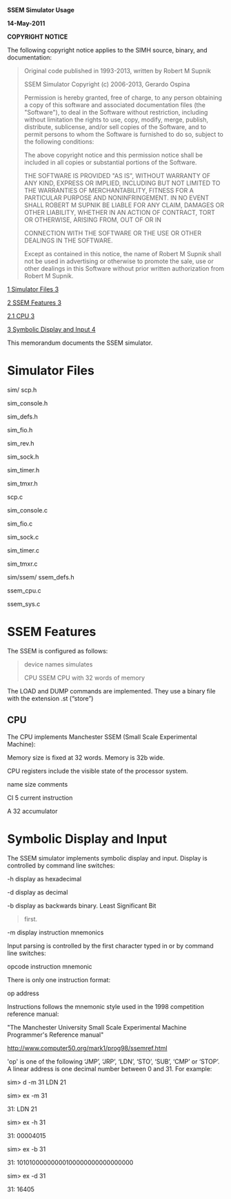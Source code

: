 **SSEM Simulator Usage**

**14-May-2011**

**COPYRIGHT NOTICE**

The following copyright notice applies to the SIMH source, binary, and documentation:

> Original code published in 1993-2013, written by Robert M Supnik
>
> SSEM Simulator Copyright (c) 2006-2013, Gerardo Ospina
>
> Permission is hereby granted, free of charge, to any person obtaining a copy of this software and associated documentation files (the "Software"), to deal in the Software without restriction, including without limitation the rights to use, copy, modify, merge, publish, distribute, sublicense, and/or sell copies of the Software, and to permit persons to whom the Software is furnished to do so, subject to the following conditions:
>
> The above copyright notice and this permission notice shall be included in all copies or substantial portions of the Software.
>
> THE SOFTWARE IS PROVIDED "AS IS", WITHOUT WARRANTY OF ANY KIND, EXPRESS OR IMPLIED, INCLUDING BUT NOT LIMITED TO THE WARRANTIES OF MERCHANTABILITY, FITNESS FOR A PARTICULAR PURPOSE AND NONINFRINGEMENT. IN NO EVENT SHALL ROBERT M SUPNIK BE LIABLE FOR ANY CLAIM, DAMAGES OR OTHER LIABILITY, WHETHER IN AN ACTION OF CONTRACT, TORT OR OTHERWISE, ARISING FROM, OUT OF OR IN
>
> CONNECTION WITH THE SOFTWARE OR THE USE OR OTHER DEALINGS IN THE SOFTWARE.
>
> Except as contained in this notice, the name of Robert M Supnik shall not be used in advertising or otherwise to promote the sale, use or other dealings in this Software without prior written authorization from Robert M Supnik.

[1 Simulator Files 3](#simulator-files)

[2 SSEM Features 3](#ssem-features)

[2.1 CPU 3](#cpu)

[3 Symbolic Display and Input 4](#symbolic-display-and-input)

This memorandum documents the SSEM simulator.

# Simulator Files

sim/ scp.h

sim_console.h

sim_defs.h

sim_fio.h

sim_rev.h

sim_sock.h

sim_timer.h

sim_tmxr.h

scp.c

sim_console.c

sim_fio.c

sim_sock.c

sim_timer.c

sim_tmxr.c

sim/ssem/ ssem_defs.h

ssem_cpu.c

ssem_sys.c

# SSEM Features

The SSEM is configured as follows:

> device names simulates
>
> CPU SSEM CPU with 32 words of memory

The LOAD and DUMP commands are implemented. They use a binary file with the extension .st (“store”)

## CPU

The CPU implements Manchester SSEM (Small Scale Experimental Machine):

Memory size is fixed at 32 words. Memory is 32b wide.

CPU registers include the visible state of the processor system.

name size comments

CI 5 current instruction

A 32 accumulator

# Symbolic Display and Input

The SSEM simulator implements symbolic display and input. Display is controlled by command line switches:

-h display as hexadecimal

-d display as decimal

-b display as backwards binary. Least Significant Bit

> first.

-m display instruction mnemonics

Input parsing is controlled by the first character typed in or by command line switches:

opcode instruction mnemonic

There is only one instruction format:

op address

Instructions follows the mnemonic style used in the 1998 competition reference manual:

"The Manchester University Small Scale Experimental Machine Programmer's Reference manual"

<http://www.computer50.org/mark1/prog98/ssemref.html>

'op' is one of the following ‘JMP’, ‘JRP’, ‘LDN’, ‘STO’, ‘SUB’, ‘CMP’ or ‘STOP’. A linear address is one decimal number between 0 and 31. For example:

sim\> d -m 31 LDN 21

sim\> ex -m 31

31: LDN 21

sim\> ex -h 31

31: 00004015

sim\> ex -b 31

31: 10101000000000100000000000000000

sim\> ex -d 31

31: 16405
